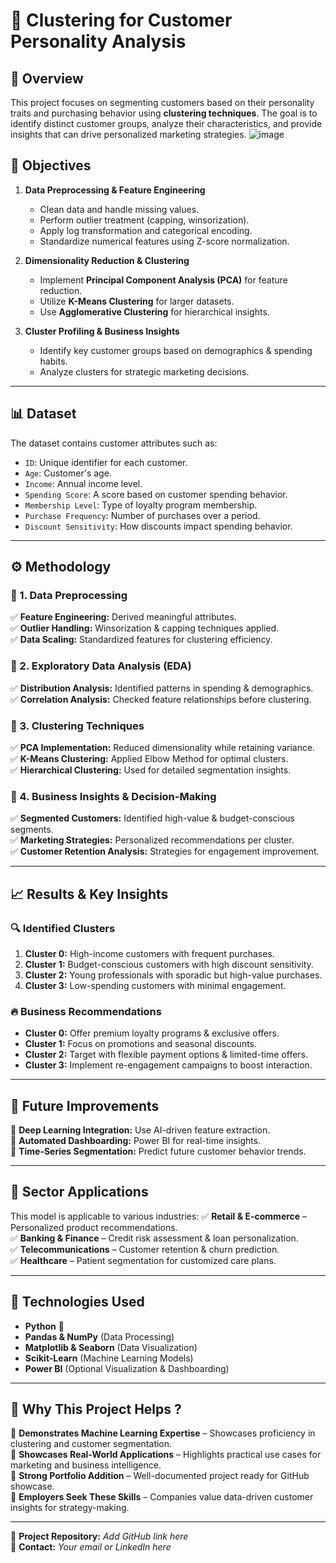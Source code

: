 # 🎯 Clustering for Customer Personality Analysis

## 📌 Overview
This project focuses on segmenting customers based on their personality traits and purchasing behavior using **clustering techniques**. The goal is to identify distinct customer groups, analyze their characteristics, and provide insights that can drive personalized marketing strategies.
![image](https://github.com/user-attachments/assets/e0590ad9-22f9-497a-a084-4aa1f634d182)


## 🎯 Objectives
1. **Data Preprocessing & Feature Engineering**  
   - Clean data and handle missing values.
   - Perform outlier treatment (capping, winsorization).
   - Apply log transformation and categorical encoding.
   - Standardize numerical features using Z-score normalization.

2. **Dimensionality Reduction & Clustering**  
   - Implement **Principal Component Analysis (PCA)** for feature reduction.
   - Utilize **K-Means Clustering** for larger datasets.
   - Use **Agglomerative Clustering** for hierarchical insights.
   
3. **Cluster Profiling & Business Insights**  
   - Identify key customer groups based on demographics & spending habits.
   - Analyze clusters for strategic marketing decisions.

---

## 📊 Dataset
The dataset contains customer attributes such as:
- `ID`: Unique identifier for each customer.
- `Age`: Customer's age.
- `Income`: Annual income level.
- `Spending Score`: A score based on customer spending behavior.
- `Membership Level`: Type of loyalty program membership.
- `Purchase Frequency`: Number of purchases over a period.
- `Discount Sensitivity`: How discounts impact spending behavior.

---

## ⚙️ Methodology

### 📌 1. Data Preprocessing
✅ **Feature Engineering:** Derived meaningful attributes.  
✅ **Outlier Handling:** Winsorization & capping techniques applied.  
✅ **Data Scaling:** Standardized features for clustering efficiency.  

### 📌 2. Exploratory Data Analysis (EDA)
✅ **Distribution Analysis:** Identified patterns in spending & demographics.  
✅ **Correlation Analysis:** Checked feature relationships before clustering.  

### 📌 3. Clustering Techniques
✅ **PCA Implementation:** Reduced dimensionality while retaining variance.  
✅ **K-Means Clustering:** Applied Elbow Method for optimal clusters.  
✅ **Hierarchical Clustering:** Used for detailed segmentation insights.  

### 📌 4. Business Insights & Decision-Making
✅ **Segmented Customers:** Identified high-value & budget-conscious segments.  
✅ **Marketing Strategies:** Personalized recommendations per cluster.  
✅ **Customer Retention Analysis:** Strategies for engagement improvement.  

---

## 📈 Results & Key Insights

### 🔍 Identified Clusters
1. **Cluster 0:** High-income customers with frequent purchases.  
2. **Cluster 1:** Budget-conscious customers with high discount sensitivity.  
3. **Cluster 2:** Young professionals with sporadic but high-value purchases.  
4. **Cluster 3:** Low-spending customers with minimal engagement.  

### 🔥 Business Recommendations
- **Cluster 0:** Offer premium loyalty programs & exclusive offers.  
- **Cluster 1:** Focus on promotions and seasonal discounts.  
- **Cluster 2:** Target with flexible payment options & limited-time offers.  
- **Cluster 3:** Implement re-engagement campaigns to boost interaction.  

---

## 📌 Future Improvements
🔹 **Deep Learning Integration:** Use AI-driven feature extraction.  
🔹 **Automated Dashboarding:** Power BI for real-time insights.  
🔹 **Time-Series Segmentation:** Predict future customer behavior trends.  

---

## 🏢 Sector Applications
This model is applicable to various industries:
✅ **Retail & E-commerce** – Personalized product recommendations.  
✅ **Banking & Finance** – Credit risk assessment & loan personalization.  
✅ **Telecommunications** – Customer retention & churn prediction.  
✅ **Healthcare** – Patient segmentation for customized care plans.  

---

## 🚀 Technologies Used
- **Python** 🐍
- **Pandas & NumPy** (Data Processing)
- **Matplotlib & Seaborn** (Data Visualization)
- **Scikit-Learn** (Machine Learning Models)
- **Power BI** (Optional Visualization & Dashboarding)

---

## 🎯 Why This Project Helps ?
🔹 **Demonstrates Machine Learning Expertise** – Showcases proficiency in clustering and customer segmentation.  
🔹 **Showcases Real-World Applications** – Highlights practical use cases for marketing and business intelligence.  
🔹 **Strong Portfolio Addition** – Well-documented project ready for GitHub showcase.  
🔹 **Employers Seek These Skills** – Companies value data-driven customer insights for strategy-making.  

---

🔗 **Project Repository:** *Add GitHub link here*  
📧 **Contact:** *Your email or LinkedIn here*

